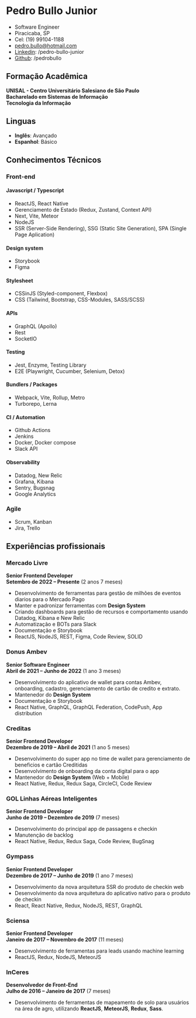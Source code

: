 # Pedro Bullo Junior

- Software Engineer
- Piracicaba, SP
- Cel: (19) 99104-1188
- pedro.bullo@hotmail.com
- [Linkedin](www.linkedin.com/in/pedro-bullo-junior): /pedro-bullo-junior
- [Github](https://github.com/pedrobullo): /pedrobullo

## Formação Acadêmica

**UNISAL - Centro Universitário Salesiano de São Paulo**  
**Bacharelado em Sistemas de Informação**  
**Tecnologia da Informação**

## Linguas

- **Inglês**: Avançado
- **Espanhol**: Básico

## Conhecimentos Técnicos

### Front-end

#### Javascript / Typescript
- ReactJS, React Native
- Gerenciamento de Estado (Redux, Zustand, Context API)
- Next, Vite, Meteor
- NodeJS
- SSR (Server-Side Rendering), SSG (Static Site Generation), SPA (Single Page Aplication)

#### Design system
- Storybook
- Figma

#### Stylesheet
- CSSinJS (Styled-component, Flexbox)
- CSS (Tailwind, Bootstrap, CSS-Modules, SASS/SCSS)

#### APIs
- GraphQL (Apollo)
- Rest
- SocketIO

#### Testing
- Jest, Enzyme, Testing Library
- E2E (Playwright, Cucumber, Selenium, Detox)

#### Bundlers / Packages
- Webpack, Vite, Rollup, Metro
- Turborepo, Lerna

#### CI / Automation
- Github Actions
- Jenkins
- Docker, Docker compose
- Slack API

#### Observability
- Datadog, New Relic
- Grafana, Kibana
- Sentry, Bugsnag
- Google Analytics

### Agile
- Scrum, Kanban
- Jira, Trello


## Experiências profissionais

### **Mercado Livre**  
**Senior Frontend Developer**  
**Setembro de 2022 – Presente** (2 anos 7 meses)
- Desenvolvimento de ferramentas para gestão de milhões de eventos diarios para o Mercado Pago
- Manter e padronizar ferramentas com **Design System**
- Criando dashboards para gestão de recursos e comportamento usando Datadog, Kibana e New Relic
- Automatização e BOTs para Slack
- Documentação e Storybook
- ReactJS, NodeJS, REST, Figma, Code Review, SOLID

### **Donus Ambev**  
**Senior Software Engineer**  
**Abril de 2021 – Junho de 2022** (1 ano 3 meses)
- Desenvolvimento do aplicativo de wallet para contas Ambev, onboarding, cadastro, gerenciamento de cartão de credito e extrato.
- Mantenedor do **Design System**
- Documentação e Storybook
- React Native, GraphQL, GraphQL Federation, CodePush, App distribution

### **Creditas**  
**Senior Frontend Developer**  
**Dezembro de 2019 – Abril de 2021** (1 ano 5 meses)
- Desenvolvimento do super app no time de wallet para gerenciamento de beneficios e cartão Creditidas
- Desenvolvimento de onboarding da conta digital para o app
- Mantenedor do **Design System** (Web + Mobile)
- React Native, Redux, Redux Saga, CircleCI, Code Review

### **GOL Linhas Aéreas Inteligentes**  
**Senior Frontend Developer**  
**Junho de 2019 – Dezembro de 2019** (7 meses)
- Desenvolvimento do principal app de passagens e checkin
- Manutenção de backlog
- React Native, Redux, Redux Saga, Code Review, BugSnag

### **Gympass**  
**Senior Frontend Developer**  
**Dezembro de 2017 – Junho de 2019** (1 ano 7 meses)
- Desenvolvimento da nova arquitetura SSR do produto de checkin web
- Desenvolvimento da nova arquitetura do aplicativo nativo para o produto de checkin
- React, React Native, Redux, NodeJS, REST, GraphQL

### **Sciensa**  
**Senior Frontend Developer**  
**Janeiro de 2017 – Novembro de 2017** (11 meses)
- Desenvolvimento de ferramentas para leads usando machine learning
- ReactJS, Redux, NodeJS, MeteorJS

### **InCeres**  
**Desenvolvedor de Front-End**  
**Julho de 2016 – Janeiro de 2017** (7 meses)  
- Desenvolvimento de ferramentas de mapeamento de solo para usuários na área de agro, utilizando **ReactJS**, **MeteorJS**, **Redux**, **Sass**.
